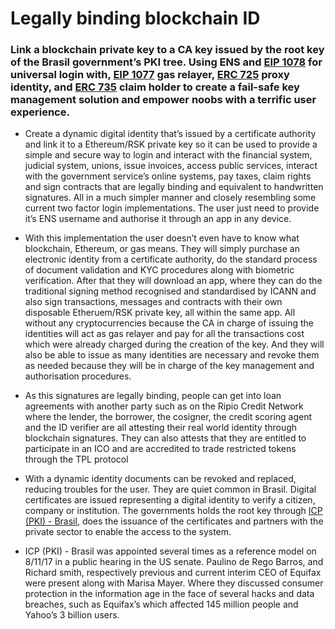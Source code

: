 # Legally binding blockchain ID

### Link a blockchain private key to a CA key issued by the root key of the Brasil government’s PKI tree. Using ENS and [EIP 1078](https://eips.ethereum.org/EIPS/eip-1078) for universal login with, [EIP 1077](https://eips.ethereum.org/EIPS/eip-1077) gas relayer, [ERC 725](https://eips.ethereum.org/EIPS/eip-725) proxy identity, and [ERC 735](https://github.com/ethereum/EIPs/issues/735) claim holder to create a fail-safe key management solution and empower noobs with a terrific user experience.

* Create a dynamic digital identity that’s issued by a certificate authority and link it to a Ethereum/RSK private key so it can be used to provide a simple and secure way to login and interact with the financial system, judicial system, unions, issue invoices, access public services, interact with the government service’s online systems, pay taxes, claim rights and sign contracts that are legally binding and equivalent to handwritten signatures. All in a much simpler manner and closely resembling some current two factor login implementations. The user just need to provide it’s ENS username and authorise it through an app in any device.

* With this implementation the user doesn’t even have to know what blockchain, Ethereum, or gas means. They will simply purchase an electronic identity from a certificate authority, do the standard process of document validation and KYC procedures along with biometric  verification. After that they will download an app, where they can do the traditional signing method recognised  and standardised by ICANN and also sign transactions, messages and contracts with their own disposable Etheruem/RSK private key, all within the same app. All without any cryptocurrencies because the CA in charge of issuing the identities will act as gas relayer and pay for all the transactions cost which were already charged during the creation of the key. And they will also be able to issue as many identities are necessary and revoke them as needed because they will be in charge of the key management and authorisation procedures.

* As this signatures are legally binding, people can get into loan agreements with another party such as on the Ripio Credit Network where the lender, the borrower, the cosigner, the credit scoring agent and the ID verifier are all attesting their real world identity through blockchain signatures. They can also attests that they are entitled to participate in an ICO and are accredited to trade restricted tokens through the TPL protocol

* With a dynamic identity documents can be revoked and replaced, reducing troubles for the user. They are quiet common in Brasil. Digital certificates are issued representing a digital identity to verify a citizen, company or institution. The governments holds the root key  through [ICP (PKI) - Brasil](http://www.iti.gov.br/icp-brasil), does the issuance of the certificates and partners with the private sector to enable the access to the system.

* ICP (PKI) - Brasil was appointed several times as a reference model on 8/11/17 in a public hearing in the US senate. Paulino de Rego Barros, and Richard smith, respectively previous and current interim CEO of Equifax were present along with Marisa Mayer. Where they discussed consumer protection in the information age in the face of several hacks and data breaches, such as Equifax’s which affected 145 million people and Yahoo’s 3 billion users.
